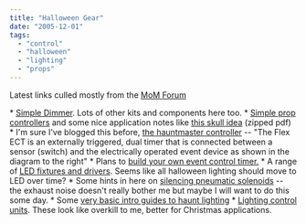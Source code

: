 ```yaml
---
title: "Halloween Gear"
date: "2005-12-01"
tags: 
  - "control"
  - "halloween"
  - "lighting"
  - "props"
---
```


Latest links culled mostly from the [MoM Forum](http://www.methodzofmadness.com/)

\* [Simple Dimmer](http://store.qkits.com/moreinfo.cfm/MX056). Lots of other kits and components here too. \* [Simple prop controllers](http://www.parallaxefx.com/) and some nice application notes like [this skull idea](http://www.parallaxefx.com/dl/AppNotes/AppNoteFX00002.zip) (zipped pdf) \* I'm sure I've blogged this before, [the hauntmaster controller](http://www.hauntmasterproducts.com/9.html) -- "The Flex ECT is an externally triggered, dual timer that is connected between a sensor (switch) and the electrically operated event device as shown in the diagram to the right" \* Plans to [build your own event control timer.](http://www.hauntedillinois.com/fogtimer.php) \* A range of [LED fixtures and drivers](http://www.luxeonstar.com/). Seems like all halloween lighting should move to LED over time? \* Some hints in here on [silencing pneumatic solenoids](http://www.deathlord.net/Lynching/lynch8.htm) -- the exhaust noise doesn't really bother me but maybe I will want to do this some day. \* Some [very basic intro guides to haunt lighting](http://www.biasedopinion.com/lighting.aspx) \* [Lighting control units](http://www.animatedlighting.com/products/buildyourownshow.asp). These look like overkill to me, better for Christmas applications.
